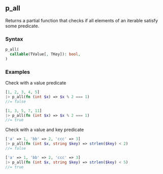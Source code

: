 [//]: # (This file is autogenerated)

## p_all

Returns a partial function that checks if all elements of an iterable satisfy some predicate.

### Syntax
```php
p_all(
  callable(TValue[, TKey]): bool,
)
```

### Examples
Check with a value predicate
```php
[1, 2, 3, 4, 5]
|> p_all(fn (int $x) => $x % 2 === 1)
//= false
```
```php
[1, 3, 5, 7, 11]
|> p_all(fn (int $x) => $x % 2 === 1)
//= true
```
Check with a value and key predicate
```php
['a' => 1, 'bb' => 2, 'ccc' => 3]
|> p_all(fn (int $x, string $key) => strlen($key) < 2)
//= false
```
```php
['a' => 1, 'bb' => 2, 'ccc' => 3]
|> p_all(fn (int $x, string $key) => strlen($key) < 5)
//= true
```
